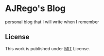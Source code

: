 # AJRego's Blog

personal blog that I will write when I remember

## License

This work is published under [MIT][mit] License.

[mit]: https://github.com/cotes2020/chirpy-starter/blob/master/LICENSE
